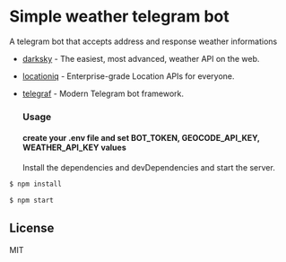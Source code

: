 # Simple weather telegram bot

A telegram bot that accepts address and response weather informations
	
	
  * [darksky](https://darksky.net/dev) - The easiest, most advanced, weather API on the web.
  * [locationiq](https://locationiq.com/) - Enterprise-grade Location APIs for everyone.
  * [telegraf](https://telegraf.js.org) - Modern Telegram bot framework.
	

	### Usage

	#### create your .env file and set BOT_TOKEN, GEOCODE_API_KEY, WEATHER_API_KEY values

	Install the dependencies and devDependencies and start the server.

```sh
$ npm install 
```

```sh
$ npm start 
```

License
----

MIT
